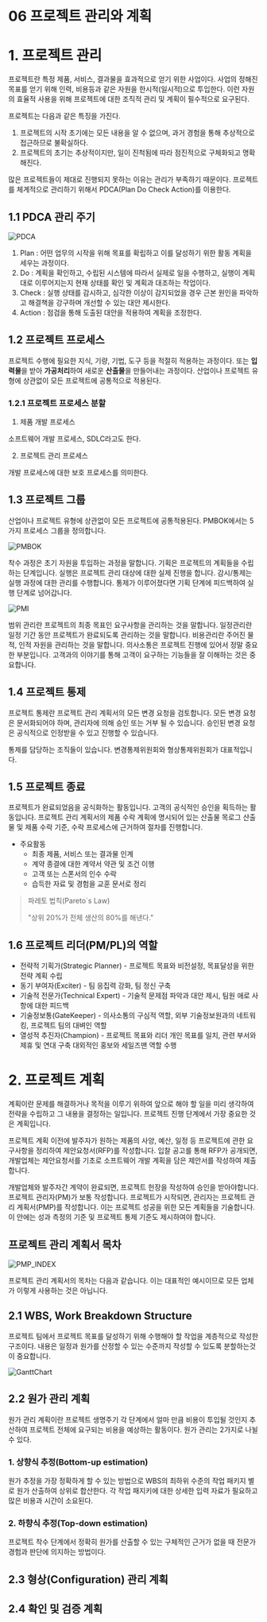 06 프로젝트 관리와 계획
===

# 1. 프로젝트 관리

프로젝트란 특정 제품, 서비스, 결과물을 효과적으로 얻기 위한 사업이다. 사업의 정해진 목표를 얻기 위해 인력, 비용등과 같은 자원을 한시적(일시적)으로 투입한다.  이런 자원의 효율적 사용을 위해 프로젝트에 대한 조직적 관리 및 계획이 필수적으로 요구된다.

프로젝트는 다음과 같은 특징을 가진다.
1. 프로젝트의 시작 초기에는 모든 내용을 알 수 없으며, 과거 경험을 통해 추상적으로 접근하므로 불확실하다.
2. 프로젝트의 초기는 추상적이지만, 일이 진척됨에 따라 점진적으로 구체화되고 명확해진다.

많은 프로젝트들이 제대로 진행되지 못하는 이유는 관리가 부족하기 때문이다. 프로젝트를 체계적으로 관리하기 위해서 PDCA(Plan Do Check Action)를 이용한다. 

## 1.1 PDCA 관리 주기

![PDCA](./img/pdca.jpg)

1. Plan : 어떤 업무의 시작을 위해 목표를 확립하고 이를 달성하기 위한 활동 계획을 세우는 과정이다.
2. Do : 계획을 확인하고, 수립된 시스템에 따라서 실제로 일을 수행하고, 실행이 계획대로 이루어지는지 현재 상태를 확인 및 계획과 대조하는 작업이다.
3. Check : 실행 상태를 감시하고, 심각한 이상이 감지되었을 경우 근본 원인을 파악하고 해결책을 강구하며 개선할 수 있는 대안 제시한다.
4. Action : 점검을 통해 도출된 대안을 적용하여 계획을 조정한다.

## 1.2 프로젝트 프로세스

프로젝트 수행에 필요한 지식, 기량, 기법, 도구 등을 적절히 적용하는 과정이다. 또는 **입력물**을 받아 **가공처리**하여 새로운 **산출물**을 만들어내는 과정이다. 산업이나 프로젝트 유형에 상관없이 모든 프로젝트에 공통적으로 적용된다.

### 1.2.1 프로젝트 프로세스 분할

1. 제품 개발 프로세스

소프트웨어 개발 프로세스, SDLC라고도 한다.

2. 프로젝트 관리 프로세스

개발 프로세스에 대한 보호 프로세스를 의미한다.

## 1.3 프로젝트 그룹

산업이나 프로젝트 유형에 상관없이 모든 프로젝트에 공통적용된다. PMBOK에서는 5가지 프로세스 그룹을 정의합니다.

![PMBOK](./img/프로젝트그룹.png)

착수 과정은 초기 자원을 투입하는 과정을 말합니다. 기획은 프로젝트의 계획들을 수립하는 단계입니다. 실행은 프로젝트 관리 대상에 대한 실제 진행을 합니다. 감시/통제는 실행 과정에 대한 관리를 수행합니다. 통제가 이루어졌다면 기획 단계에 피드백하여 실행 단계로 넘어갑니다. 


![PMI](./img/PMI.png)

범위 관리란 프로젝트의 최종 목표인 요구사항을 관리하는 것을 말합니다. 일정관리란 일정 기간 동안 프로젝트가 완료되도록 관리하는 것을 말합니다. 비용관리란 주어진 물적, 인적 자원을 관리하는 것을 말합니다. 의사소통은 프로젝트 진행에 있어서 정말 중요한 부분입니다. 고객과의 이야기를 통해 고객이 요구하는 기능들을 잘 이해하는 것은 중요합니다. 

## 1.4 프로젝트 통제

프로젝트 통제란 프로젝트 관리 계획서의 모든 변경 요청을 검토합니다. 모든 변경 요청은 문서화되어야 하며, 관리자에 의해 승인 또는 거부 될 수 있습니다. 승인된 변경 요청은 공식적으로 인정받을 수 있고 진행할 수 있습니다.

통제를 담당하는 조직들이 있습니다. 변경통제위원회와 형상통제위원회가 대표적입니다.

## 1.5 프로젝트 종료

프로젝트가 완료되었음을 공식화하는 활동입니다. 고객의 공식적인 승인을 획득하는 활동입니다. 프로젝트 관리 계획서의 제품 수락 계획에 명시되어 있는 산출물 목로그 산출물 및 제품 수락 기준, 수락 프로세스에 근거하여 절차를 진행합니다.

* 주요활동
    - 최종 제품, 서비스 또는 결과물 인계
    - 계약 종결에 대한 계약서 약관 및 조건 이행
    - 고객 또는 스폰서의 인수 수락
    - 습득한 자료 및 경험을 교훈 문서로 정리

> 파레토 법칙(Pareto`s Law)
>
> "상위 20%가 전체 생산의 80%를 해낸다."

## 1.6 프로젝트 리더(PM/PL)의 역할

* 전략적 기획가(Strategic Planner) - 프로젝트 목표와 비전설정, 목표달성을 위한 전략 계획 수립
* 동기 부여자(Exciter) - 팀 응집력 강화, 팀 정신 구축
* 기술적 전문가(Technical Expert) - 기술적 문제점 파악과 대안 제시, 팀원 애로 사항에 대한 피드백
* 기술정보통(GateKeeper) - 의사소통의 구심적 역할, 외부 기술정보원과의 네트워킹, 프로젝트 팀의 대벼인 역할
* 열성적 추진자(Champion) - 프로젝트 목표와 리더 개인 목표를 일치, 관련 부서와 제휴 및 연대 구축 대외적인 홍보와 세일즈맨 역할 수행

# 2. 프로젝트 계획

계획이란 문제를 해결하거나 목적을 이루기 위하여 앞으로 해야 할 일을 미리 생각하여 전략을 수립하고 그 내용을 결정하는 일입니다. 프로젝트 진행 단계에서 가장 중요한 것은 계획입니다.

프로젝트 계획 이전에 발주자가 원하는 제품의 사양, 예산, 일정 등 프로젝트에 관한 요구사항을 정리하여 제안요청서(RFP)를 작성합니다. 입찰 공고를 통해 RFP가 공개되면, 개발업체는 제안요청서를 기초로 소프트웨어 개발 계획을 담은 제안서를 작성하여 제출합니다.

개발업체와 발주자간 계약이 완료되면, 프로젝트 헌장을 작성하여 승인을 받아야합니다. 프로젝트 관리자(PM)가 보통 작성합니다. 프로젝트가 시작되면, 관리자는 프로젝트 관리 계획서(PMP)를 작성합니다. 이는 프로젝트 성공을 위한 모든 계획들을 기술합니다. 이 안에는 성과 측정의 기준 및 프로젝트 통제 기준도 제시하여야 합니다.

## 프로젝트 관리 계획서 목차

![PMP_INDEX](./img/PMP_INDEX.png)

프로젝트 관리 계획서의 목차는 다음과 같습니다. 이는 대표적인 예시이므로 모든 업체가 이렇게 사용하는 것은 아닙니다.

## 2.1 WBS, Work Breakdown Structure

프로젝트 팀에서 프로젝트 목표를 달성하기 위해 수행해야 할 작업을 계층적으로 작성한 구조이다. 내용은 일정과 원가를 산정할 수 있는 수준까지 작성할 수 있도록 분할하는것이 중요합니다. 

![GanttChart](./img/GanttChart.png)

## 2.2 원가 관리 계획

원가 관리 계획이란 프로젝트 생명주기 각 단계에서 얼마 만큼 비용이 투입될 것인지 추산하여 프로젝트 전체에 요구되는 비용을 예상하는 활동이다. 원가 관리는 2가지로 나뉠 수 있다.

### 1. 상향식 추정(Bottom-up estimation)

원가 추정을 가장 정확하게 할 수 있는 방법으로 WBS의 최하위 수준의 작업 패키지 별로 원가 산출하여 상위로 합산한다. 각 작업 패지키에 대한 상세한 입력 자료가 필요하고 많은 비용과 시간이 소요된다.

### 2. 하향식 추정(Top-down estimation)

프로젝트 착수 단계에서 정확히 원가를 산출할 수 있는 구체적인 근거가 없을 때 전문가 경험과 판단에 의지하는 방법이다. 

## 2.3 형상(Configuration) 관리 계획


## 2.4 확인 및 검증 계획

